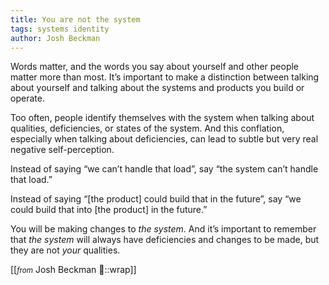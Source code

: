 ```yaml
---
title: You are not the system
tags: systems identity
author: Josh Beckman
---
```


Words matter, and the words you say about yourself and other people matter more than most. It’s important to make a distinction between talking about yourself and talking about the systems and products you build or operate.

Too often, people identify themselves with the system when talking about qualities, deficiencies, or states of the system. And this conflation, especially when talking about deficiencies, can lead to subtle but very real negative self-perception.

Instead of saying “we can’t handle that load”, say “the system can’t handle that load.”

Instead of saying “[the product] could build that in the future”, say “we could build that into [the product] in the future.”

You will be making changes to _the system_. And it’s important to remember that _the system_ will always have deficiencies and changes to be made, but they are not _your_ qualities.

[[<em><small>from</small></em> Josh Beckman 📝::wrap]]
